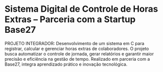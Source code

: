 # Sistema Digital de Controle de Horas Extras – Parceria com a Startup Base27
PROJETO INTEGRADOR: Desenvolvimento de um sistema em C para registrar, calcular e gerenciar horas extras de colaboradores. O projeto busca automatizar o controle de jornada, gerar relatórios e garantir maior precisão e eficiência na gestão de tempo. Realizado em parceria com a Base27, integra aprendizado prático e inovação tecnológica. 
